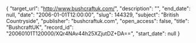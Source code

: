 {
  "target_url": "http://www.bushcraftuk.com/", 
  "description": "", 
  "end_date": null, 
  "date": "2006-01-01T12:00:00", 
  "slug": 144329, 
  "subject": "British Countryside", 
  "publisher": "bushcraftuk.com", 
  "open_access": false, 
  "title": "BushcraftUK", 
  "record_id": "20060101T120000/XQr4NAv44h25XZjutDZ+DA==", 
  "start_date": null
}

